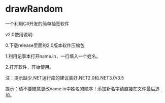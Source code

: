 # drawRandom
一个利用C#开发的简单抽签软件

v2.0使用说明:

0.下载release里面的2.0版本软件压缩包

1.利用记事本打开name.in，一行填入一个姓名。

2.打开软件，开始使用。

注：提示缺少.NET运行库的建议装好.NET2.0和.NET3.0/3.5

提示：请不要随意更改name.in中姓名的顺序！添加新名字请直接在文件最后追加。
